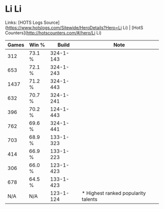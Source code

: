 # Li Li

Links: [HOTS Logs Source](https://www.hotslogs.com/Sitewide/HeroDetails?Hero=Li Li) | [HotS Counters](http://hotscounters.com/#/hero/Li Li)

Games  | Win %  | Build     | Note
-----  | -----  | -----     | ----
312    | 73.1 % | 324-1-143 | 
653    | 72.1 % | 324-1-243 | 
1437   | 71.2 % | 324-1-443 | 
632    | 70.7 % | 324-1-241 | 
396    | 70.2 % | 124-1-443 | 
762    | 69.6 % | 324-1-441 | 
703    | 68.9 % | 133-1-323 | 
414    | 66.9 % | 133-1-223 | 
306    | 66.0 % | 123-1-423 | 
678    | 64.5 % | 133-1-423 | 
N/A    | N/A    | 123-1-124 | * Highest ranked popularity talents
